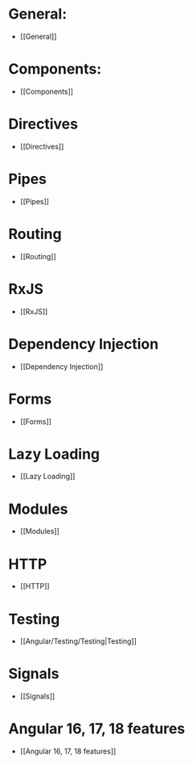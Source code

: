 # General:

- [[General]]

# Components:

- [[Components]]

# Directives

- [[Directives]]

# Pipes

- [[Pipes]]

# Routing

- [[Routing]]

# RxJS

- [[RxJS]]

# Dependency Injection

- [[Dependency Injection]]

# Forms

- [[Forms]]

# Lazy Loading

- [[Lazy Loading]]

# Modules

- [[Modules]]

# HTTP

- [[HTTP]]

# Testing

- [[Angular/Testing/Testing|Testing]]

# Signals

- [[Signals]]

# Angular 16, 17, 18 features

- [[Angular 16, 17, 18 features]]

